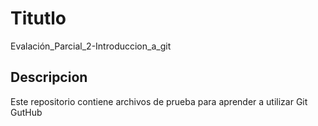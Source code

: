 # Titutlo
Evalación_Parcial_2-Introduccion_a_git

## Descripcion
Este repositorio contiene archivos de prueba para aprender a utilizar Git GutHub

